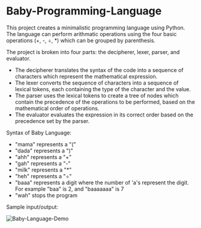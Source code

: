 # Baby-Programming-Language

This project creates a minimalistic programming language using Python. The language can perform arithmatic operations using the four basic operations (+, -, ÷, *) which can be grouped by parenthesis.



The project is broken into four parts: the decipherer, lexer, parser, and evaluator.
  - The decipherer translates the syntax of the code into a sequence of characters which represent the mathematical expression.
  - The lexer converts the sequence of characters into a sequence of lexical tokens, each containing the type of the character and the value.
  - The parser uses the lexical tokens to create a tree of nodes which contain the precedence of the operations to be performed, based on the mathematical     order of operations.
  - The evaluator evaluates the expression in its correct order based on the precedence set by the parser. 



Syntax of Baby Language:
  - "mama" represents a "("
  - "dada" represents a ")"
  - "ahh" represents a "+"
  - "gah" represents a "-"
  - "milk" represents a "*"
  - "heh" represents a "÷"
  - "baaa" represents a digit where the number of 'a's represent the digit. For example "baa" is 2, and "baaaaaaa" is 7
  - "wah" stops the program
  
  
  
  Sample input/output:
  
  ![Baby-Language-Demo](https://user-images.githubusercontent.com/71290098/206594241-40b25c81-8d1c-4e0b-8951-79a4bcff907a.png)
